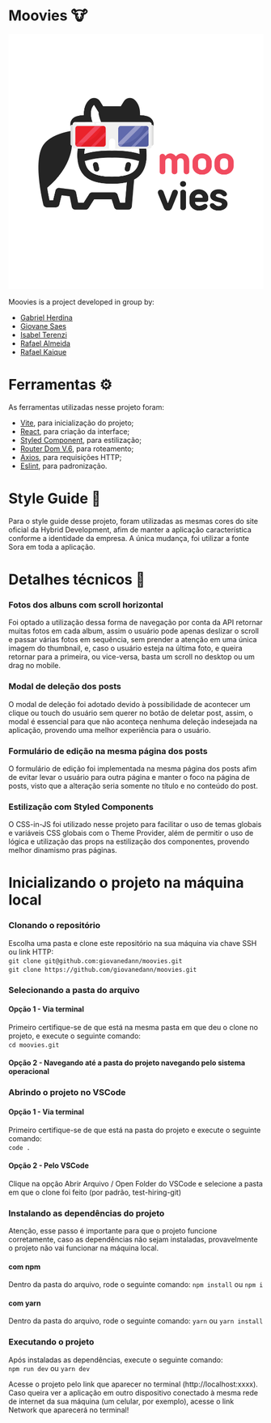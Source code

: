 # Moovies 🐮
![moovies logo](/src/assets/moovies.svg)


Moovies is a project developed in group by:
- [Gabriel Herdina](https://linkedin.com/in/gabrielherdina)
- [Giovane Saes](https://linkedin.com/in/giovanesaesdev)
- [Isabel Terenzi](https://linkedin.com/in/isabel-terenzi)
- [Rafael Almeida](https://linkedin.com/in/rafael-almeida-0a40361a7)
- [Rafael Kaique](https://linkedin.com/in/rafaelrksilva)


# Ferramentas ⚙️
As ferramentas utilizadas nesse projeto foram:
- [Vite](https://vitejs.dev/), para inicialização do projeto;
- [React](https://pt-br.reactjs.org/), para criação da interface;
- [Styled Component](https://styled-components.com/), para estilização;
- [Router Dom V.6](https://v6.reactrouter.com/), para roteamento;
- [Axios](https://axios-http.com/docs/intro), para requisições HTTP;
- [Eslint](https://eslint.org/), para padronização.

# Style Guide 🎨
Para o style guide desse projeto, foram utilizadas as mesmas cores do site oficial da Hybrid Development, afim de manter a aplicação característica conforme a identidade da empresa. A única mudança, foi utilizar a fonte Sora em toda a aplicação.

# Detalhes técnicos 🧠

### Fotos dos albuns com scroll horizontal
Foi optado a utilização dessa forma de navegação por conta da API retornar muitas fotos em cada album, assim o usuário pode apenas deslizar o scroll e passar várias fotos em sequência, sem prender a atenção em uma única imagem do thumbnail, e, caso o usuário esteja na última foto, e queira retornar para a primeira, ou vice-versa, basta um scroll no desktop ou um drag no mobile.

### Modal de deleção dos posts
O modal de deleção foi adotado devido à possibilidade de acontecer um clique ou touch do usuário sem querer no botão de deletar post, assim, o modal é essencial para que não aconteça nenhuma deleção indesejada na aplicação, provendo uma melhor experiência para o usuário.

### Formulário de edição na mesma página dos posts
O formulário de edição foi implementada na mesma página dos posts afim de evitar levar o usuário para outra página e manter o foco na página de posts, visto que a alteração seria somente no título e no conteúdo do post.

### Estilização com Styled Components
O CSS-in-JS foi utilizado nesse projeto para facilitar o uso de temas globais e variáveis CSS globais com o Theme Provider, além de permitir o uso de lógica e utilização das props na estilização dos componentes, provendo melhor dinamismo pras páginas.

# Inicializando o projeto na máquina local

### Clonando o repositório
Escolha uma pasta e clone este repositório na sua máquina via chave SSH ou link HTTP: \
```git clone git@github.com:giovanedann/moovies.git``` \
```git clone https://github.com/giovanedann/moovies.git```

### Selecionando a pasta do arquivo

#### Opção 1 - Via terminal
Primeiro certifique-se de que está na mesma pasta em que deu o clone no projeto, e execute o seguinte comando: \
```cd moovies.git```

#### Opção 2 - Navegando até a pasta do projeto navegando pelo sistema operacional


### Abrindo o projeto no VSCode
#### Opção 1 - Via terminal
Primeiro certifique-se de que está na pasta do projeto e execute o seguinte comando: \
```code .```

#### Opção 2 - Pelo VSCode
Clique na opção Abrir Arquivo / Open Folder do VSCode e selecione a pasta em que o clone foi feito (por padrão, test-hiring-git)

### Instalando as dependências do projeto

Atenção, esse passo é importante para que o projeto funcione corretamente, caso as dependências não sejam instaladas, provavelmente o projeto não vai funcionar na máquina local.

#### com npm
Dentro da pasta do arquivo, rode o seguinte comando:
```npm install``` ou ```npm i```

#### com yarn
Dentro da pasta do arquivo, rode o seguinte comando:
```yarn``` ou ```yarn install```

### Executando o projeto
Após instaladas as dependências, execute o seguinte comando: \
```npm run dev``` ou ```yarn dev```

Acesse o projeto pelo link que aparecer no terminal (http://localhost:xxxx).
Caso queira ver a aplicação em outro dispositivo conectado à mesma rede de internet da sua máquina (um celular, por exemplo), acesse o link Network que aparecerá no terminal!

